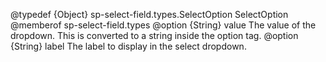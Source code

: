 
@typedef {Object} sp-select-field.types.SelectOption SelectOption
@memberof sp-select-field.types
@option {String} value The value of the dropdown. This is converted to a string inside the option tag.
@option {String} label The label to display in the select dropdown.
